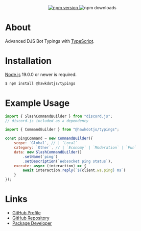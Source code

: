 <div align="center">
  <a href="https://www.npmjs.com/package/@hawkdotjs/typings">
    <img src="https://img.shields.io/npm/v/@hawkdotjs/typings" alt="npm version" />
  </a>
  <a>
    <img src="https://img.shields.io/npm/dw/@hawkdotjs/typings" alt="npm downloads" />
  </a>
</div>

# About
Advanced DJS Bot Typings with [TypeScript](https://www.typescriptlang.org).

# Installation
[Node.js](https://nodejs.org) 19.0.0 or newer is required.
```bash
$ npm install @hawkdotjs/typings
```

# Example Usage
```js
import { SlashCommandBuilder } from "discord.js";
// discord.js included as a dependency

import { CommandBuilder } from "@hawkdotjs/typings";

const pingCommand = new CommandBuilder({
    scope: `Global`, // | `Local`
    category: `Other`, // | `Economy` | `Moderation` | `Fun`
    data: new SlashCommandBuilder()
        .setName(`ping`)
        .setDescription(`Websocket ping status`),
    execute: async (interaction) => {
        await interaction.reply(`${client.ws.ping} ms`)
    }
});
```

# Links
- [GitHub Profile](https://github.com/EnHawk)
- [GitHub Repository][def]
- [Package Developer](https://www.npmjs.com/~enlight_hawk)

[def]: https://github.com/EnHawk/EnHawk
